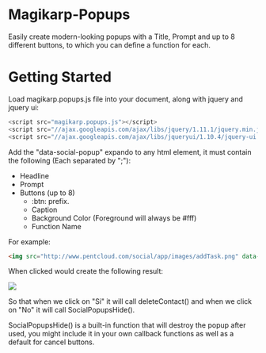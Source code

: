 Magikarp-Popups
===============

Easily create modern-looking popups with a Title, Prompt and up to 8 different buttons, to which you can define a function for each.

Getting Started
===============

Load magikarp.popups.js file into your document, along with jquery and jquery ui:
  ```javascript
  <script src="magikarp.popups.js"></script>
  <script src="//ajax.googleapis.com/ajax/libs/jquery/1.11.1/jquery.min.js"></script>
  <script src="//ajax.googleapis.com/ajax/libs/jqueryui/1.10.4/jquery-ui.min.js"></script>
  ```

Add the "data-social-popup" expando to any html element, it must contain the following (Each separated by ";"):

<ul>
  <li>Headline</li>
  <li>Prompt</li>
  <li>Buttons (up to 8)
  <ul>
    <li>
      :btn: prefix.
    </li>
    <li>
      Caption
    </li>
    <li>
      Background Color (Foreground will always be #fff)
    </li>
    <li>
      Function Name
    </li>
  </ul>
  </li>
</ul>

For example:

```html
<img src="http://www.pentcloud.com/social/app/images/addTask.png" data-social-popup="Eliminar Contacto;¿Estás seguro de querer eliminar este contacto?;:btn:Si-#f9ae41-deleteContact:btn:No-#ef3e42-SocialPopupsHide">
```

When clicked would create the following result:

<img src="http://gyazo.com/38d6d18c1399c9f2dadda0e74c8bd075.png">

So that when we click on "Si" it will call deleteContact() and when we click on "No" it will call SocialPopupsHide().

SocialPopupsHide() is a built-in function that will destroy the popup after used, you might include it in your own callback functions as well as a default for cancel buttons.
